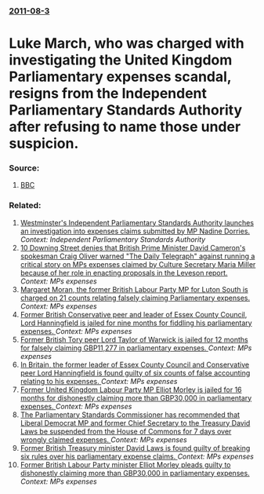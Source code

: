 ### [2011-08-3](/news/2011/08/3/index.md)

# Luke March, who was charged with investigating the United Kingdom Parliamentary expenses scandal, resigns from the Independent Parliamentary Standards Authority after refusing to name those under suspicion. 




### Source:

1. [BBC](http://www.bbc.co.uk/news/uk-politics-14385835)

### Related:

1. [Westminster's Independent Parliamentary Standards Authority launches an investigation into expenses claims submitted by MP Nadine Dorries. ](/news/2013/02/15/westminster-s-independent-parliamentary-standards-authority-launches-an-investigation-into-expenses-claims-submitted-by-mp-nadine-dorries.md) _Context: Independent Parliamentary Standards Authority_
2. [10 Downing Street denies that British Prime Minister David Cameron's spokesman Craig Oliver warned "The Daily Telegraph" against running a critical story on MPs expenses claimed by Culture Secretary Maria Miller because of her role in enacting proposals in the Leveson report. ](/news/2012/12/12/10-downing-street-denies-that-british-prime-minister-david-cameron-s-spokesman-craig-oliver-warned-the-daily-telegraph-against-running-a-c.md) _Context: MPs expenses_
3. [Margaret Moran, the former British Labour Party MP for Luton South is charged on 21 counts relating falsely claiming Parliamentary expenses. ](/news/2011/09/6/margaret-moran-the-former-british-labour-party-mp-for-luton-south-is-charged-on-21-counts-relating-falsely-claiming-parliamentary-expenses.md) _Context: MPs expenses_
4. [Former British Conservative peer and leader of Essex County Council, Lord Hanningfield is jailed for nine months for fiddling his parliamentary expenses. ](/news/2011/07/1/former-british-conservative-peer-and-leader-of-essex-county-council-lord-hanningfield-is-jailed-for-nine-months-for-fiddling-his-parliament.md) _Context: MPs expenses_
5. [Former British Tory peer Lord Taylor of Warwick is jailed for 12 months for falsely claiming GBP11,277 in parliamentary expenses. ](/news/2011/05/31/former-british-tory-peer-lord-taylor-of-warwick-is-jailed-for-12-months-for-falsely-claiming-agbp11-277-in-parliamentary-expenses.md) _Context: MPs expenses_
6. [In Britain, the former leader of Essex County Council and Conservative peer Lord Hanningfield is found guilty of six counts of false accounting relating to his expenses. ](/news/2011/05/26/in-britain-the-former-leader-of-essex-county-council-and-conservative-peer-lord-hanningfield-is-found-guilty-of-six-counts-of-false-account.md) _Context: MPs expenses_
7. [Former United Kingdom Labour Party MP Elliot Morley is jailed for 16 months for dishonestly claiming more than GBP30,000 in parliamentary expenses. ](/news/2011/05/20/former-united-kingdom-labour-party-mp-elliot-morley-is-jailed-for-16-months-for-dishonestly-claiming-more-than-agbp30-000-in-parliamentary-e.md) _Context: MPs expenses_
8. [The Parliamentary Standards Commissioner has recommended that Liberal Democrat MP and former Chief Secretary to the Treasury David Laws be suspended from the House of Commons for 7 days over wrongly claimed expenses. ](/news/2011/05/12/the-parliamentary-standards-commissioner-has-recommended-that-liberal-democrat-mp-and-former-chief-secretary-to-the-treasury-david-laws-be-s.md) _Context: MPs expenses_
9. [Former British Treasury minister David Laws is found guilty of breaking six rules over his parliamentary expense claims. ](/news/2011/05/10/former-british-treasury-minister-david-laws-is-found-guilty-of-breaking-six-rules-over-his-parliamentary-expense-claims.md) _Context: MPs expenses_
10. [Former British Labour Party minister Elliot Morley pleads guilty to dishonestly claiming more than GBP30,000 in parliamentary expenses. ](/news/2011/04/7/former-british-labour-party-minister-elliot-morley-pleads-guilty-to-dishonestly-claiming-more-than-agbp30-000-in-parliamentary-expenses.md) _Context: MPs expenses_
